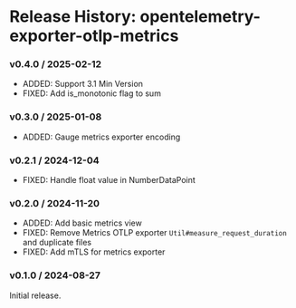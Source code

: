 # Release History: opentelemetry-exporter-otlp-metrics

### v0.4.0 / 2025-02-12

- ADDED: Support 3.1 Min Version
- FIXED: Add is_monotonic flag to sum

### v0.3.0 / 2025-01-08

- ADDED: Gauge metrics exporter encoding

### v0.2.1 / 2024-12-04

- FIXED: Handle float value in NumberDataPoint

### v0.2.0 / 2024-11-20

- ADDED: Add basic metrics view
- FIXED: Remove Metrics OTLP exporter `Util#measure_request_duration` and duplicate files
- FIXED: Add mTLS for metrics exporter

### v0.1.0 / 2024-08-27

Initial release.
